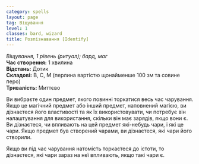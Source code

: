 ```yaml
---
category: spells
layout: page
tag: Віщування
level: 1
classes: bard, wizard
title: Розпізнавання [Identify]
---
```


_Віщування, 1 рівень (ритуал); бард, маг_    
**Час створення:** 1 хвилина    
**Відстань:** Дотик    
**Складові:** В, С, М (перлина вартістю щонайменше 100 зм та совине перо)    
**Тривалість:** Миттєво    

Ви вибраєте один предмет, якого повинні торкатися весь час чарування. Якщо це магічний предмет або інший предмет, наповнений магією, ви дізнаєтеся його властивості та як їх використовувати, чи потребує він налаштування для використання, скільки він має зарядів, якщо вони є. Ви дізнаєтеся, чи впливають на цей предмет які-небудь чари, і які це чари. Якщо предмет був створений чарами, ви дізнаєтеся, які чари його створили.    

Якщо ви під час чарування натомість торкаєтеся до істоти, то дізнаєтеся, які чари зараз на неї впливають, якщо такі чари є. 
